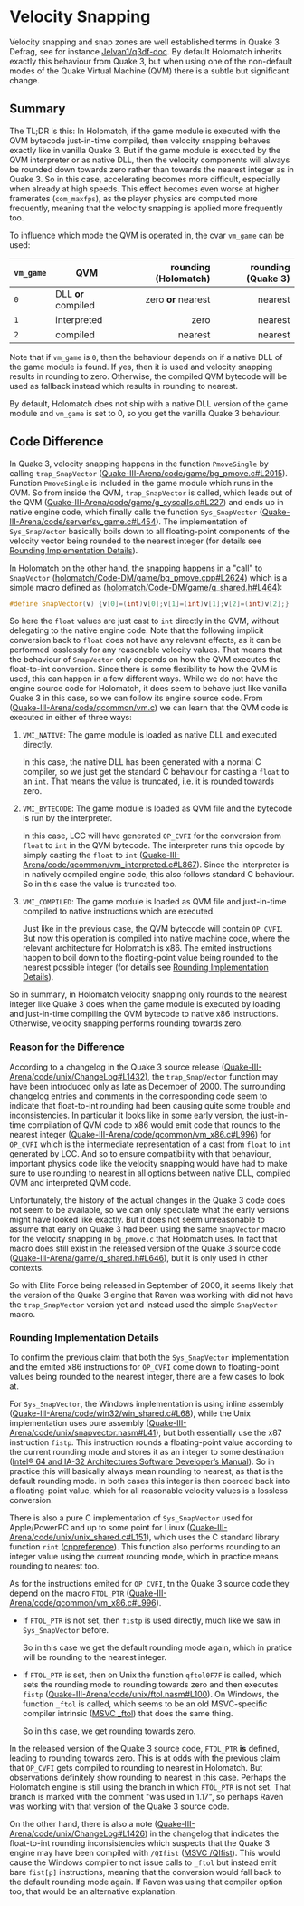 # Velocity Snapping

Velocity snapping and snap zones are well established terms in Quake 3 Defrag, see for instance [Jelvan1/q3df-doc](https://github.com/Jelvan1/q3df-doc).
By default Holomatch inherits exactly this behaviour from Quake 3, but when using one of the non-default modes of the Quake Virtual Machine (QVM) there is a subtle but significant change.

## Summary

The TL;DR is this: In Holomatch, if the game module is executed with the QVM bytecode just-in-time compiled, then velocity snapping behaves exactly like in vanilla Quake 3.
But if the game module is executed by the QVM interpreter or as native DLL, then the velocity components will always be rounded down towards zero rather than towards the nearest integer as in Quake 3.
So in this case, accelerating becomes more difficult, especially when already at high speeds.
This effect becomes even worse at higher framerates (`com_maxfps`), as the player physics are computed more frequently, meaning that the velocity snapping is applied more frequently too.

To influence which mode the QVM is operated in, the cvar `vm_game` can be used:

| `vm_game` | QVM                        | rounding (Holomatch) | rounding (Quake 3) |
| --------- | -------------------------- | -------------------: | -----------------: |
| `0`       | DLL **or** compiled        | zero **or** nearest  | nearest            |
| `1`       | interpreted                | zero                 | nearest            |
| `2`       | compiled                   | nearest              | nearest            |

Note that if `vm_game` is `0`, then the behaviour depends on if a native DLL of the game module is found.
If yes, then it is used and velocity snapping results in rounding to zero.
Otherwise, the compiled QVM bytecode will be used as fallback instead which results in rounding to nearest.

By default, Holomatch does not ship with a native DLL version of the game module and `vm_game` is set to 0, so you get the vanilla Quake 3 behaviour.

## Code Difference

In Quake 3, velocity snapping happens in the function `PmoveSingle` by calling `trap_SnapVector` ([Quake-III-Arena/code/game/bg_pmove.c#L2015](https://github.com/id-Software/Quake-III-Arena/blob/dbe4ddb10315479fc00086f08e25d968b4b43c49/code/game/bg_pmove.c#L2015)).
Function `PmoveSingle` is included in the game module which runs in the QVM.
So from inside the QVM, `trap_SnapVector` is called, which leads out of the QVM ([Quake-III-Arena/code/game/g_syscalls.c#L227](https://github.com/id-Software/Quake-III-Arena/blob/dbe4ddb10315479fc00086f08e25d968b4b43c49/code/game/g_syscalls.c#L227)) and ends up in native engine code, which finally calls the function `Sys_SnapVector` ([Quake-III-Arena/code/server/sv_game.c#L454](https://github.com/id-Software/Quake-III-Arena/blob/dbe4ddb10315479fc00086f08e25d968b4b43c49/code/server/sv_game.c#L454)).
The implementation of `Sys_SnapVector` basically boils down to all floating-point components of the velocity vector being rounded to the nearest integer (for details see [Rounding Implementation Details](#rounding-implementation-details)).

In Holomatch on the other hand, the snapping happens in a "call" to `SnapVector` ([holomatch/Code-DM/game/bg_pmove.cpp#L2624](https://github.com/kugelrund/stvoyHM_strafe_tools/blob/fab9bebea7bfc5f0187bd4a02cd80858926f33d7/Code-DM/game/bg_pmove.c#L2242))
which is a simple macro defined as ([holomatch/Code-DM/game/q_shared.h#L464](https://github.com/kugelrund/stvoyHM_strafe_tools/blob/fab9bebea7bfc5f0187bd4a02cd80858926f33d7/Code-DM/game/q_shared.h#L529)):

```cpp
#define SnapVector(v) {v[0]=(int)v[0];v[1]=(int)v[1];v[2]=(int)v[2];}
```

So here the `float` values are just cast to `int` directly in the QVM, without delegating to the native engine code.
Note that the following implicit conversion back to `float` does not have any relevant effects, as it can be performed losslessly for any reasonable velocity values.
That means that the behaviour of `SnapVector` only depends on how the QVM executes the float-to-int conversion.
Since there is some flexibility to how the QVM is used, this can happen in a few different ways.
While we do not have the engine source code for Holomatch, it does seem to behave just like vanilla Quake 3 in this case, so we can follow its engine source code.
From ([Quake-III-Arena/code/qcommon/vm.c](https://github.com/id-Software/Quake-III-Arena/blob/dbe4ddb10315479fc00086f08e25d968b4b43c49/code/qcommon/vm.c)) we can learn that the QVM code is executed in either of three ways:

1. `VMI_NATIVE`: The game module is loaded as native DLL and executed directly.

   In this case, the native DLL has been generated with a normal C compiler, so we just get the standard C behaviour for casting a `float` to an `int`.
   That means the value is truncated, i.e. it is rounded towards zero.

2. `VMI_BYTECODE`: The game module is loaded as QVM file and the bytecode is run by the interpreter.

   In this case, LCC will have generated `OP_CVFI` for the conversion from `float` to `int` in the QVM bytecode.
   The interpreter runs this opcode by simply casting the `float` to `int` ([Quake-III-Arena/code/qcommon/vm_interpreted.c#L867](https://github.com/id-Software/Quake-III-Arena/blob/dbe4ddb10315479fc00086f08e25d968b4b43c49/code/qcommon/vm_interpreted.c#L867)).
   Since the interpreter is in natively compiled engine code, this also follows standard C behaviour.
   So in this case the value is truncated too.

3. `VMI_COMPILED`: The game module is loaded as QVM file and just-in-time compiled to native instructions which are executed.

   Just like in the previous case, the QVM bytecode will contain `OP_CVFI`.
   But now this operation is compiled into native machine code, where the relevant architecture for Holomatch is x86.
   The emited instructions happen to boil down to the floating-point value being rounded to the nearest possible integer (for details see [Rounding Implementation Details](#rounding-implementation-details)).

So in summary, in Holomatch velocity snapping only rounds to the nearest integer like Quake 3 does when the game module is executed by loading and just-in-time compiling the QVM bytecode to native x86 instructions.
Otherwise, velocity snapping performs rounding towards zero.

### Reason for the Difference

According to a changelog in the Quake 3 source release ([Quake-III-Arena/code/unix/ChangeLog#L1432](https://github.com/id-Software/Quake-III-Arena/blob/dbe4ddb10315479fc00086f08e25d968b4b43c49/code/unix/ChangeLog#L1432)), the `trap_SnapVector` function may have been introduced only as late as December of 2000.
The surrounding changelog entries and comments in the corresponding code seem to indicate that float-to-int rounding had been causing quite some trouble and inconsistencies.
In particular it looks like in some early version, the just-in-time compilation of QVM code to x86 would emit code that rounds to the nearest integer ([Quake-III-Arena/code/qcommon/vm_x86.c#L996](https://github.com/id-Software/Quake-III-Arena/blob/dbe4ddb10315479fc00086f08e25d968b4b43c49/code/qcommon/vm_x86.c#L996-L1000)) for `OP_CVFI` which is the intermediate representation of a cast from `float` to `int` generated by LCC.
And so to ensure compatibility with that behaviour, important physics code like the velocity snapping would have had to make sure to use rounding to nearest in all options between native DLL, compiled QVM and interpreted QVM code.

Unfortunately, the history of the actual changes in the Quake 3 code does not seem to be available, so we can only speculate what the early versions might have looked like exactly.
But it does not seem unreasonable to assume that early on Quake 3 had been using the same `SnapVector` macro for the velocity snapping in `bg_pmove.c` that Holomatch uses.
In fact that macro does still exist in the released version of the Quake 3 source code ([Quake-III-Arena/game/q_shared.h#L646](https://github.com/id-Software/Quake-III-Arena/blob/dbe4ddb10315479fc00086f08e25d968b4b43c49/code/game/q_shared.h#L646)), but it is only used in other contexts.

So with Elite Force being released in September of 2000, it seems likely that the version of the Quake 3 engine that Raven was working with did not have the `trap_SnapVector` version yet and instead used the simple `SnapVector` macro.

### Rounding Implementation Details

To confirm the previous claim that both the `Sys_SnapVector` implementation and the emited x86 instructions for `OP_CVFI` come down to floating-point values being rounded to the nearest integer, there are a few cases to look at.

For `Sys_SnapVector`, the Windows implementation is using inline assembly ([Quake-III-Arena/code/win32/win_shared.c#L68](https://github.com/id-Software/Quake-III-Arena/blob/dbe4ddb10315479fc00086f08e25d968b4b43c49/code/win32/win_shared.c#L68)), while the Unix implementation uses pure assembly ([Quake-III-Arena/code/unix/snapvector.nasm#L41](https://github.com/id-Software/Quake-III-Arena/blob/dbe4ddb10315479fc00086f08e25d968b4b43c49/code/unix/snapvector.nasm#L41)), but both essentially use the x87 instruction `fistp`.
This instruction rounds a floating-point value according to the current rounding mode and stores it as an integer to some destination ([Intel® 64 and IA-32 Architectures Software Developer’s Manual](https://www.intel.com/content/www/us/en/developer/articles/technical/intel-sdm.html)).
So in practice this will basically always mean rounding to nearest, as that is the default rounding mode.
In both cases this integer is then coerced back into a floating-point value, which for all reasonable velocity values is a lossless conversion.

There is also a pure C implementation of `Sys_SnapVector` used for Apple/PowerPC and up to some point for Linux ([Quake-III-Arena/code/unix/unix_shared.c#L151](https://github.com/id-Software/Quake-III-Arena/blob/dbe4ddb10315479fc00086f08e25d968b4b43c49/code/unix/unix_shared.c#L151)), which uses the C standard library function `rint` ([cppreference](https://en.cppreference.com/w/c/numeric/math/rint.html)).
This function also performs rounding to an integer value using the current rounding mode, which in practice means rounding to nearest too.

As for the instructions emited for `OP_CVFI`, tn the Quake 3 source code they depend on the macro `FTOL_PTR` ([Quake-III-Arena/code/qcommon/vm_x86.c#L996](https://github.com/id-Software/Quake-III-Arena/blob/dbe4ddb10315479fc00086f08e25d968b4b43c49/code/qcommon/vm_x86.c#L996)).

- If `FTOL_PTR` is not set, then `fistp` is used directly, much like we saw in `Sys_SnapVector` before.

  So in this case we get the default rounding mode again, which in pratice will be rounding to the nearest integer.

- If  `FTOL_PTR` is set, then on Unix the function `qftol0F7F` is called, which sets the rounding mode to rounding towards zero and then executes `fistp` ([Quake-III-Arena/code/unix/ftol.nasm#L100](https://github.com/id-Software/Quake-III-Arena/blob/dbe4ddb10315479fc00086f08e25d968b4b43c49/code/unix/ftol.nasm#L100)).
  On Windows, the function `_ftol` is called, which seems to be an old MSVC-specific compiler intrinsic ([MSVC _ftol](https://learn.microsoft.com/en-us/cpp/build/reference/qifist-suppress-ftol)) that does the same thing.

  So in this case, we get rounding towards zero.

In the released version of the Quake 3 source code, `FTOL_PTR` **is** defined, leading to rounding towards zero.
This is at odds with the previous claim that `OP_CVFI` gets compiled to rounding to nearest in Holomatch.
But observations definitely show rounding to nearest in this case.
Perhaps the Holomatch engine is still using the branch in which `FTOL_PTR` is not set.
That branch is marked with the comment "was used in 1.17", so perhaps Raven was working with that version of the Quake 3 source code.

On the other hand, there is also a note ([Quake-III-Arena/code/unix/ChangeLog#L1426](https://github.com/id-Software/Quake-III-Arena/blob/dbe4ddb10315479fc00086f08e25d968b4b43c49/code/unix/ChangeLog#L1426)) in the changelog that indicates the float-to-int rounding inconsistencies which suspects that the Quake 3 engine may have been compiled with `/QIfist` ([MSVC /QIfist](https://learn.microsoft.com/en-us/cpp/build/reference/qifist-suppress-ftol)). This would cause the Windows compiler to not issue calls to `_ftol` but instead emit bare `fist[p]` instructions, meaning that the conversion would fall back to the default rounding mode again.
If Raven was using that compiler option too, that would be an alternative explanation.
